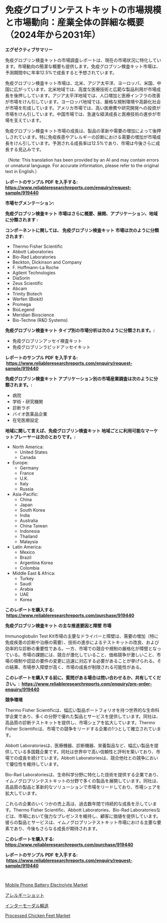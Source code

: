 <p><h1>免疫グロブリンテストキットの市場規模と市場動向：産業全体の詳細な概要（2024年から2031年）</h1></p><p><strong>エグゼクティブサマリー</strong></p>
<p><p>免疫グロブリン検査キットの市場調査レポートは、現在の市場状況に特化しています。市場動向の簡潔な概要も提供します。免疫グロブリン検査キット市場は、予測期間中に年率12.5%で成長すると予想されています。</p><p>免疫グロブリン検査キット市場は、北米、アジア太平洋、ヨーロッパ、米国、中国に広がっています。北米地域では、高度な医療技術と広範な製品利用が市場成長を後押ししています。アジア太平洋地域では、人口増加と医療インフラの改善が市場をけん引しています。ヨーロッパ地域では、厳格な規制環境や高齢化社会が市場を形成しています。アメリカ市場では、高い医療費や研究開発への投資が市場をけん引しています。中国市場では、急速な経済成長と医療技術の進歩が市場を支えています。</p><p>免疫グロブリン検査キット市場の成長は、製品の革新や需要の増加によって後押しされています。特に免疫疾患やアレルギーの診断における需要の増加が市場成長をけん引しています。予測される成長率は12.5%であり、市場は今後さらに成長する見込みです。</p><p>（Note: This translation has been provided by an AI and may contain errors or unnatural language. For accurate information, please refer to the original text in English.）</p></p>
<p><strong>レポートのサンプル PDF を入手する: <a href="https://www.reliableresearchreports.com/enquiry/request-sample/919440">https://www.reliableresearchreports.com/enquiry/request-sample/919440</a></strong></p>
<p><strong>市場セグメンテーション:</strong></p>
<p><strong> 免疫グロブリン検査キット 市場はさらに概要、展開、アプリケーション、地域に分類されます :</strong></p>
<p><strong>コンポーネントに関しては、 免疫グロブリン検査キット 市場は次のように分類されます: &nbsp;</strong></p>
<p><ul><li>Thermo Fisher Scientific</li><li>Abbott Laboratories</li><li>Bio-Rad Laboratories</li><li>Beckton, Dickinson and Company</li><li>F. Hoffmann-La Roche</li><li>Agilent Technologies</li><li>DiaSorin</li><li>Zeus Scientific</li><li>Abcam</li><li>Trinity Biotech</li><li>Werfen (Biokit)</li><li>Promega</li><li>BioLegend</li><li>Meridian Bioscience</li><li>Bio-Techne (R&D Systems)</li></ul></p>
<p><strong> 免疫グロブリン検査キット タイプ別の市場分析は次のように分類されます。:</strong></p>
<p><ul><li>免疫グロブリンアッセイ検査キット</li><li>免疫グロブリンラピッドアッセイキット</li></ul></p>
<p><strong>レポートのサンプル PDF を入手する: &nbsp;<a href="https://www.reliableresearchreports.com/enquiry/request-sample/919440">https://www.reliableresearchreports.com/enquiry/request-sample/919440</a></strong></p>
<p><strong> 免疫グロブリン検査キット アプリケーション別の市場産業調査は次のように分類されます。:</strong></p>
<p><ul><li>病院</li><li>学術・研究機関</li><li>診断ラボ</li><li>バイオ医薬品企業</li><li>在宅医療設定</li></ul></p>
<p><strong>地域に関して言えば、免疫グロブリン検査キット 地域ごとに利用可能なマーケットプレーヤーは次のとおりです。:</strong></p>
<p><ul>
    <li>
        North America:
        <ul>
            <li>United States</li>
            <li>Canada</li>
        </ul>
    </li>
    <li>
        Europe:
        <ul>
            <li>Germany</li>
            <li>France</li>
            <li>U.K.</li>
            <li>Italy</li>
            <li>Russia</li>
        </ul>
    </li>
    <li>
        Asia-Pacific:
        <ul>
            <li>China</li>
            <li>Japan</li>
            <li>South Korea</li>
            <li>India</li>
            <li>Australia</li>
            <li>China Taiwan</li>
            <li>Indonesia</li>
            <li>Thailand</li>
            <li>Malaysia</li>
        </ul>
    </li>
    <li>
        Latin America:
        <ul>
            <li>Mexico</li>
            <li>Brazil</li>
            <li>Argentina Korea</li>
            <li>Colombia</li>
        </ul>
    </li>
    <li>
        Middle East & Africa:
        <ul>
            <li>Turkey</li>
            <li>Saudi</li>
            <li>Arabia</li>
            <li>UAE</li>
            <li>Korea</li>
        </ul>
    </li>
    </ul></p>
<p><strong>このレポートを購入する: &nbsp;<a href="https://www.reliableresearchreports.com/purchase/919440">https://www.reliableresearchreports.com/purchase/919440</a></strong></p>
<p><strong>免疫グロブリン検査キット の主な推進要因と障壁 市場</strong></p>
<p><p>Immunoglobulin Test Kit市場の主要なドライバーと障壁は、需要の増加（特に免疫疾患の診断や治療の需要）、技術の進歩によるテストキットの改良、および効率的な診断の重要性である。一方、市場での競合や規制の厳格化が障壁となっている。市場の課題には、競合が激化していること、価格競争が激しいこと、市場の規制や認証の要件の変更に迅速に対応する必要があることが挙げられる。その結果、市場参入障壁が高く、市場の成長が制限される可能性がある。</p></p>
<p><strong>このレポートを購入する前に、質問がある場合は問い合わせるか、共有してください。:&nbsp; <a href="https://www.reliableresearchreports.com/enquiry/pre-order-enquiry/919440">https://www.reliableresearchreports.com/enquiry/pre-order-enquiry/919440</a></strong></p>
<p><strong>競争環境</strong></p>
<p><p>Thermo Fisher Scientificは、幅広い製品ポートフォリオを持つ世界的な生命科学企業であり、多くの分野で優れた製品とサービスを提供しています。同社は、高品質の診断テストキットを提供し、市場シェアを拡大しています。Thermo Fisher Scientificは、市場での競争をリードする企業の1つとして確立されています。</p><p>Abbott Laboratoriesは、医療機器、診断機器、栄養製品など、幅広い製品を提供している多国籍企業です。同社は世界中で高い信頼性と評判を築いており、市場での成長を続けています。Abbott Laboratoriesは、競合他社との競争において優位性を維持しています。</p><p>Bio-Rad Laboratoriesは、生命科学分野に特化した技術を提供する企業であり、イムノグロブリンテストキットの分野で多くの製品を展開しています。同社は、高品質の製品と革新的なソリューションで市場をリードしており、市場シェアを拡大しています。</p><p>これらの企業のいくつかの売上高は、過去数年間で持続的な成長を示しています。Thermo Fisher Scientific、Abbott Laboratories、Bio-Rad Laboratoriesなどは、市場において強力なプレゼンスを維持し、顧客に価値を提供しています。彼らの製品とサービスは、イムノグロブリンテストキット市場における主要な要素であり、今後もさらなる成長が期待されます。</p></p>
<p><strong>このレポートを購入する: &nbsp; <a href="https://www.reliableresearchreports.com/purchase/919440">https://www.reliableresearchreports.com/purchase/919440</a></strong></p>
<p><strong>レポートのサンプル PDF を入手する: &nbsp;<a href="https://www.reliableresearchreports.com/enquiry/request-sample/919440">https://www.reliableresearchreports.com/enquiry/request-sample/919440</a></strong><strong></strong></p>
<p>&nbsp;</p>
<p><p><a href="https://github.com/nicholepatriciadoylenwnrjr0/Market-Research-Report-List-1/blob/main/mobile-phone-battery-electrolyte-market.md">Mobile Phone Battery Electrolyte Market</a></p><p><a href="https://github.com/mohamedbakry57/Market-Research-Report-List-2/blob/main/9939805182899.md">アレルギーショット</a></p><p><a href="https://github.com/lababdou/Market-Research-Report-List-2/blob/main/9916719182900.md">インターモーダル輸送</a></p><p><a href="https://github.com/gamblestampleyjenny50m5sl6/Market-Research-Report-List-1/blob/main/processed-chicken-feet-market.md">Processed Chicken Feet Market</a></p></p>